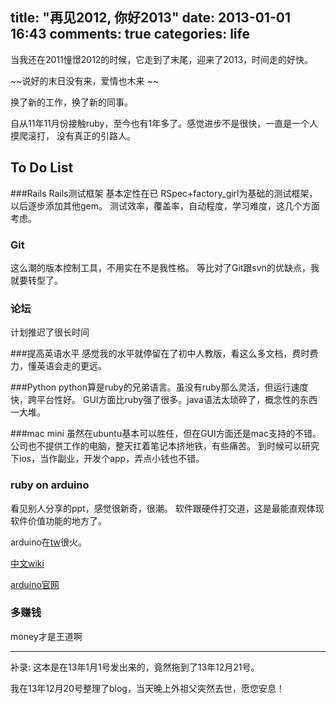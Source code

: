 title: "再见2012, 你好2013"
date: 2013-01-01 16:43
comments: true
categories:  life
---

当我还在2011憧憬2012的时候，它走到了末尾，迎来了2013，时间走的好快。

~~说好的末日没有来，爱情也木来 ~~

换了新的工作，换了新的同事。

自从11年11月份接触ruby，至今也有1年多了。感觉进步不是很快，一直是一个人摸爬滚打，
没有真正的引路人。

## To Do List
###Rails
Rails测试框架
基本定性在已 RSpec+factory_girl为基础的测试框架，以后逐步添加其他gem。
测试效率，覆盖率，自动程度，学习难度，这几个方面考虑。

### Git
这么潮的版本控制工具，不用实在不是我性格。
等比对了Git跟svn的优缺点，我就要转型了。

### 论坛
计划推迟了很长时间

###提高英语水平
感觉我的水平就停留在了初中人教版，看这么多文档，费时费力，懂英语会走的更远。

###Python
python算是ruby的兄弟语言。虽没有ruby那么灵活，但运行速度快，跨平台性好。
GUI方面比ruby强了很多。java语法太琐碎了，概念性的东西一大堆。

###mac mini
虽然在ubuntu基本可以胜任，但在GUI方面还是mac支持的不错。
公司也不提供工作的电脑，整天扛着笔记本挤地铁，有些痛苦。
到时候可以研究下ios，当作副业，开发个app，弄点小钱也不错。

### ruby on arduino
看见别人分享的ppt，感觉很新奇，很潮。
软件跟硬件打交道，这是最能直观体现软件价值功能的地方了。

arduino在[tw](http://arduino.tw/)很火。

[中文wiki](http://zh.wikipedia.org/wiki/Arduino)

[arduino官网](http://www.arduino.cc/)

### 多赚钱
money才是王道啊

***

补录: 这本是在13年1月1号发出来的，竟然拖到了13年12月21号。

我在13年12月20号整理了blog，当天晚上外祖父突然去世，愿您安息！
